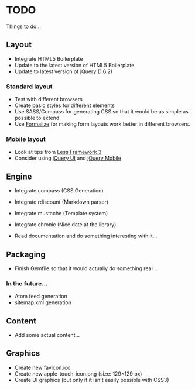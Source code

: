 # TODO

Things to do…

## Layout

* Integrate HTML5 Boilerplate
* Update to the latest version of HTML5 Boilerplate
* Update to latest version of jQuery (1.6.2)


### Standard layout

* Test with different browsers
* Create basic styles for different elements
* Use SASS/Compass for generating CSS so that it would be as simple as possible to extend.
* Use [Formalize](https://github.com/nathansmith/formalize) for making form layouts work better in different browsers.


### Mobile layout

* Look at tips from [Less Framework 3](http://lessframework.com/)
* Consider using [jQuery UI](https://github.com/jquery/jquery-ui) and [jQuery Mobile](https://github.com/jquery/jquery-mobile)



## Engine

* Integrate compass (CSS Generation)
* Integrate rdiscount (Markdown parser)
* Integrate mustache (Template system)
* Integrate chronic (Nice date at the library)

* Read documentation and do something interesting with it…


## Packaging

* Finish Gemfile so that it would actually do something real…



### In the future…

* Atom feed generation
* sitemap.xml generation



## Content

* Add some actual content…


## Graphics

* Create new favicon.ico
* Create new apple-touch-icon.png (size: 129×129 px)
* Create UI graphics (but only if it isn't easily possible with CSS3)

